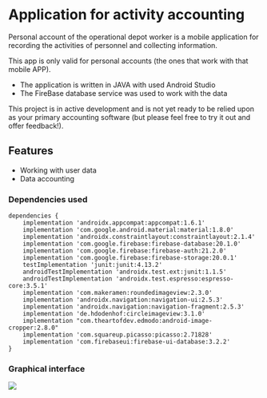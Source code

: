# Application for activity accounting
Personal account of the operational depot worker is a mobile application for recording the activities of personnel and collecting information.

This app is only valid for personal accounts (the ones that work with that mobile APP).
  + The application is written in JAVA with used Android Studio
  + The FireBase database service was used to work with the data

This project is in active development and is not yet ready to be relied upon as your primary accounting software (but please feel free to try it out and offer feedback!).

## Features

+ Working with user data
+ Data accounting

### Dependencies used
```
dependencies {
    implementation 'androidx.appcompat:appcompat:1.6.1'
    implementation 'com.google.android.material:material:1.8.0'
    implementation 'androidx.constraintlayout:constraintlayout:2.1.4'
    implementation 'com.google.firebase:firebase-database:20.1.0'
    implementation 'com.google.firebase:firebase-auth:21.2.0'
    implementation 'com.google.firebase:firebase-storage:20.0.1'
    testImplementation 'junit:junit:4.13.2'
    androidTestImplementation 'androidx.test.ext:junit:1.1.5'
    androidTestImplementation 'androidx.test.espresso:espresso-core:3.5.1'
    implementation 'com.makeramen:roundedimageview:2.3.0'
    implementation 'androidx.navigation:navigation-ui:2.5.3'
    implementation 'androidx.navigation:navigation-fragment:2.5.3'
    implementation 'de.hdodenhof:circleimageview:3.1.0'
    implementation "com.theartofdev.edmodo:android-image-cropper:2.8.0"
    implementation 'com.squareup.picasso:picasso:2.71828'
    implementation 'com.firebaseui:firebase-ui-database:3.2.2'
}
```

### Graphical interface

<img src="https://ltdfoto.ru/images/2023/05/02/3.jpg">
